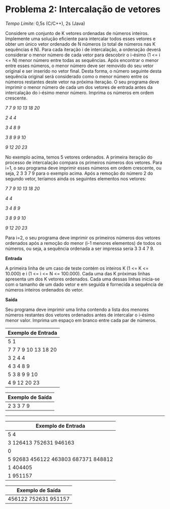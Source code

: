 # Problema 2: Intercalação de vetores

*Tempo Limite:* 0,5s (C/C++), 2s (Java)

Considere um conjunto de K vetores ordenadas de números inteiros. Implemente uma solução eficiente para intercalar todos esses vetores e obter um único vetor ordenado de N números (o total de números nas K sequências é N). Para cada iteração i de intercalação, a ordenação deverá considerar o menor número de cada vetor para descobrir o i-ésimo (1 <= i <= N) menor número entre todas as sequências. Após encontrar o menor entre esses números, o menor número deve ser removido do seu vetor original e ser inserido no vetor final. Desta forma, o número seguinte desta sequência original será considerado como o menor número entre os números restantes deste vetor na próxima iteração. O seu programa deve imprimir o menor número de cada um dos vetores de entrada antes da intercalação do i-ésimo menor número. Imprima os números em ordem crescente.

*7 7 9 10 13 18 20*

*2 4 4*

*3 4 8 9*

*3 8 9 9 10*

*9 12 20 23*

No exemplo acima, temos 5 vetores ordenados. A primeira iteração do processo de intercalação compara os primeiros números dos vetores. Para i=1, o seu programa deve imprimir esses números em ordem crescente, ou seja, 2 3 3 7 9 para o exemplo acima. Após a remoção do número 2 do segundo vetor, teríamos ainda os seguintes elementos nos vetores:

*7 7 9 10 13 18 20*

*4 4*

*3 4 8 9*

*3 8 9 9 10*

*9 12 20 23*

Para i=2, o seu programa deve imprimir os primeiros números dos vetores ordenados após a remoção do menor (i-1 menores elementos) de todos os números, ou seja, a sequência ordenada a ser impressa seria 3 3 4 7 9.

__Entrada__

A primeira linha de um caso de teste contém os inteiros K (1 <= K <= 10.000) e i (1 <= i <= N <= 100.000). Cada uma das K próximas linhas apresenta um dos K vetores ordenados. Cada uma dessas linhas inicia-se com o tamanho de um dado vetor e em seguida é fornecida a sequência de números inteiros ordenados do vetor.

__Saída__

Seu programa deve imprimir uma linha contendo a lista dos menores números restantes dos vetores ordenados antes de intercalar o i-ésimo menor valor. Imprima um espaço em branco entre cada par de números.

| Exemplo de Entrada  |
| ------------------- |
| 5 1                 |
| 7 7 7 9 10 13 18 20 |
| 3 2 4 4             |
| 4 3 4 8 9           |
| 5 3 8 9 9 10        |
| 4 9 12 20 23        |

| Exemplo de Saída    |
| ------------------- |
| 2 3 3 7 9           |

***

|         Exemplo de Entrada          |
| ----------------------------------- |
| 5 4                                 |
| 3 126413 752631 946163              |
| 0                                   |
| 5 92683 456122 463803 687371 848812 |
| 1 404405                            |
| 1 951157                            |

|   Exemplo de Saída   |
| -------------------- |
| 456122 752631 951157 |
